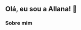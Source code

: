 ## Olá, eu sou a Allana! 👋

### Sobre mim
<!--
**allanina/allanina** is a ✨ _special_ ✨ repository because its `README.md` (this file) appears on your GitHub profile.
<p>
    Sou aluna da Turma 10 do bootcamp de Front-end da {reprograma}, estudante de tecnologia em Análise e Desenvolvimento de Sistemas pelo IFPE Campus Paulista, bióloga graduada pela UPE e especialista em Gestão Ambiental pela Estácio.
    Atualmente estou em tansição de carreira para a área de tecnologia, e busco ampliar meus conhecimentos em dDesenvolvimento Front-end. 

### Minhas redes sociais

<a href="https://linkedin.com/in/allanaevellynmendes/"><img src="https://img.shields.io/badge/-Allana_Evellyn_Mendes-0077B5?style=for-the-badge&logo=Linkedin&logoColor=white"/></a>
<a href="mailto:allananaevellynm@gmail.com"><img src="https://img.shields.io/badge/-allanaevellynm@gmail.com-0078D4?style=for-the-badge&logo=gmail&logoColor=white"/></a>
</p>

Here are some ideas to get you started:

- 🔭 I’m currently working on ...
- 🌱 I’m currently learning ...
- 👯 I’m looking to collaborate on ...
- 🤔 I’m looking for help with ...
- 💬 Ask me about ...
- 📫 How to reach me: ...
- 😄 Pronouns: ...
- ⚡ Fun fact: ...
-->
